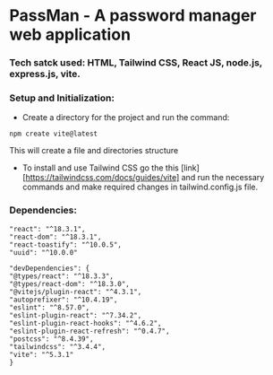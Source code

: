 # PassMan - A password manager web application

### Tech satck used: HTML, Tailwind CSS, React JS, node.js, express.js, vite.

### Setup and Initialization:

- Create a directory for the project and run the command:
```
npm create vite@latest
```
This will create a file and directories structure

- To install and use Tailwind CSS go the this [link][https://tailwindcss.com/docs/guides/vite] and run the necessary commands and make required changes in tailwind.config.js file.

### Dependencies: 
```
"react": "^18.3.1",
"react-dom": "^18.3.1",
"react-toastify": "^10.0.5",
"uuid": "^10.0.0"

"devDependencies": {
"@types/react": "^18.3.3",
"@types/react-dom": "^18.3.0",
"@vitejs/plugin-react": "^4.3.1",
"autoprefixer": "^10.4.19",
"eslint": "^8.57.0",
"eslint-plugin-react": "^7.34.2",
"eslint-plugin-react-hooks": "^4.6.2",
"eslint-plugin-react-refresh": "^0.4.7",
"postcss": "^8.4.39",
"tailwindcss": "^3.4.4",
"vite": "^5.3.1"
}
```
